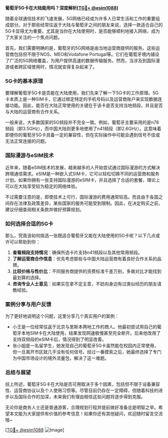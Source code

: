 **葡萄牙5G卡在大陆能用吗？深度解析[[TG💪+ @esim1088](https://t.me/s/esim1088)]**

随着全球通信技术的飞速发展，5G网络已经成为许多人日常生活和工作的重要组成部分。对于那些经常往返于大陆与葡萄牙之间的朋友来说，选择一款适合自己的5G卡显得尤为重要。尤其是当你在大陆使用时，是否能够顺利地接入网络，成为了大家关注的一个焦点问题。

首先，我们需要明确的是，葡萄牙的5G网络是由当地运营商提供的服务。这些运营商包括但不限于NOS、MEO和Vodafone Portugal等。它们在葡萄牙境内铺设了广泛的5G网络覆盖，为用户提供高速的数据传输服务。然而，当涉及到国际漫游或者跨区域使用时，情况就变得复杂起来了。

### **5G卡的基本原理**

要理解葡萄牙5G卡是否能在大陆使用，我们先来了解一下5G卡的工作原理。5G卡本质上是一种SIM卡，它通过绑定特定的手机号码以及运营商账户来实现数据连接功能。因此，能否在大陆正常使用的关键在于该卡是否支持当地频段，并且是否与大陆的运营商有合作关系。

一般来说，大多数国家的5G频段并不完全一致。例如，葡萄牙主要采用的是n78频段（即3.5GHz），而中国大陆则更多地使用了n41频段（即2.6GHz）。这意味着即便你的葡萄牙5G卡具备一定的兼容性，但在实际操作中可能会遇到信号不佳或无法正常连接的问题。

### **国际漫游与eSIM技术**

近年来，随着eSIM技术的发展，越来越多的人开始尝试通过国际漫游的方式解决跨境通信需求。eSIM是一种嵌入式SIM卡，它可以轻松切换不同的运营商和服务计划。如果你拥有一张支持国际漫游的eSIM卡，并且选择了合适的套餐，理论上可以在大陆享受较为稳定的网络体验。

不过需要注意的是，即使技术上可行，国际漫游的费用通常较高。而且由于各国之间存在法律及政策差异，某些国家的服务可能受到限制。因此，在决定购买之前，建议仔细查阅相关条款并做好预算规划。

### **如何选择合适的5G卡**

那么，究竟该如何挑选一张既适合葡萄牙又能在大陆使用的5G卡呢？以下几点或许可以帮助到你：

1. **查看频段支持情况**：确保所选卡片支持n41频段以及其他常用频段。
2. **了解运营商合作信息**：优先考虑那些与中国大陆运营商有着良好合作关系的品牌。
3. **比较价格与性价比**：不同服务商提供的资费标准千差万别，多做对比才能找到最划算的选择。
4. **咨询专业人士意见**：如果实在拿不定主意，不妨向身边有过类似经历的朋友请教经验。

### **案例分享与用户反馈**

为了更好地说明这个问题，这里分享几个真实用户的案例：

- 小王是一位经常往返于北京与里斯本两地工作的商人。他最初尝试用自己的葡萄牙本地SIM卡在大陆使用，结果发现网速极慢甚至完全断开。后来他改用了支持双频段的eSIM卡后，情况得到了明显改善。
- 张小姐是一名留学生，她发现自己的葡萄牙5G卡虽然能在校园内正常使用，但一旦离开市区就几乎没有任何信号。经过一番摸索之后，她最终选择了专门为中国市场设计的境外流量包，解决了这一难题。

### **总结与展望**

综上所述，葡萄牙5G卡在大陆是否可用取决于多个因素，包括但不限于设备兼容性、运营商协议以及个人使用习惯等。尽管目前仍存在一定障碍，但随着科技的进步以及国际合作的加深，未来我们有理由相信这些问题将逐步得到克服。

无论你是商务人士还是普通游客，合理规划行程并提前做好准备总是明智之举。希望本文能为大家提供有价值的参考信息！如果你还有其他疑问，欢迎随时留言交流哦~

[[TG💪+ @esim1088](https://t.me/s/esim1088) ![Image](https://i.postimg.cc/4NQfJmqS/Snipaste-2025-05-13-00-14-12.png)]